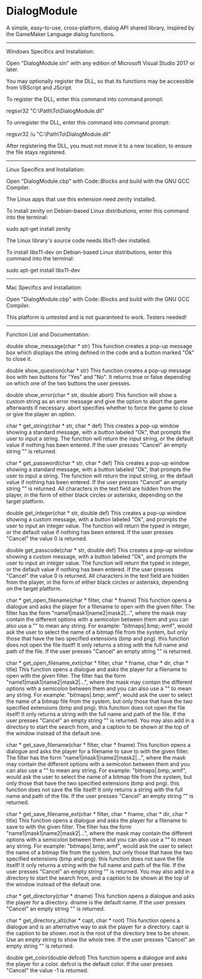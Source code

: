 # DialogModule
A simple, easy-to-use, cross-platform, dialog API shared library, inspired by the GameMaker Language dialog functions.

----------------------------------------------------------------------------------------------------------------------------

Windows Specifics and Installation:


Open "DialogModule.sln" with any edition of Microsoft Visual Studio 2017 or later.

You may optionally register the DLL, so that its functions may be accessible from VBScript and JScript.

To register the DLL, enter this command into command prompt:

regsvr32 "C:\Path\To\DialogModule.dll"

To unregister the DLL, enter this command into command prompt:

regsvr32 /u "C:\Path\To\DialogModule.dll"

After registering the DLL, you must not move it to a new location, to ensure the file stays registered.

----------------------------------------------------------------------------------------------------------------------------

Linux Specifics and Installation:


Open "DialogModule.cbp" with Code::Blocks and build with the GNU GCC Compiler.

The Linux apps that use this extension need zenity installed.

To install zenity on Debian-based Linux distributions, enter this command into the terminal:

sudo apt-get install zenity

The Linux library's source code needs libx11-dev installed.

To install libx11-dev on Debian-based Linux distributions, enter this command into the terminal:

sudo apt-get install libx11-dev

----------------------------------------------------------------------------------------------------------------------------

Mac Specifics and Installation:


Open "DialogModule.cbp" with Code::Blocks and build with the GNU GCC Compiler.

This platform is untested and is not guaranteed to work. Testers needed!

----------------------------------------------------------------------------------------------------------------------------

Function List and Documentation:


double show_message(char * str) This function creates a pop-up message box which displays the string defined in the code and a button marked "Ok" to close it.

double show_question(char * str) This function creates a pop-up message box with two buttons for "Yes" and "No". It returns true or false depending on which one of the two buttons the user presses.

double show_error(char * str, double abort) This function will show a custom string as an error message and give the option to abort the game afterwards if necessary. abort specifies whether to force the game to close or give the player an option.

char * get_string(char * str, char * def) This creates a pop-up window showing a standard message, with a button labeled "Ok", that prompts the user to input a string. The function will return the input string, or the default value if nothing has been entered. If the user presses "Cancel" an empty string "" is returned.

char * get_password(char * str, char * def) This creates a pop-up window showing a standard message, with a button labeled "Ok", that prompts the user to input a string. The function will return the input string, or the default value if nothing has been entered. If the user presses "Cancel" an empty string "" is returned. All characters in the text field are hidden from the player, in the form of either black circles or asterisks, depending on the target platform.

double get_integer(char * str, double def) This creates a pop-up window showing a custom message, with a button labeled "Ok", and prompts the user to input an integer value. The function will return the typed in integer, or the default value if nothing has been entered. If the user presses "Cancel" the value 0 is returned.

double get_passcode(char * str, double def) This creates a pop-up window showing a custom message, with a button labeled "Ok", and prompts the user to input an integer value. The function will return the typed in integer, or the default value if nothing has been entered. If the user presses "Cancel" the value 0 is returned. All characters in the text field are hidden from the player, in the form of either black circles or asterisks, depending on the target platform.

char * get_open_filename(char * filter, char * fname) This function opens a dialogue and asks the player for a filename to open with the given filter. The filter has the form "name1|mask1|name2|mask2|...", where the mask may contain the different options with a semicolon between them and you can also use a "" to mean any string. For example: "bitmaps|.bmp;.wmf", would ask the user to select the name of a bitmap file from the system, but only those that have the two specified extensions (bmp and png). this function does not open the file itself! It only returns a string with the full name and path of the file. If the user presses "Cancel" an empty string "" is returned.

char * get_open_filename_ext(char * filter, char * fname, char * dir, char * title) This function opens a dialogue and asks the player for a filename to open with the given filter. The filter has the form "name1|mask1|name2|mask2|...", where the mask may contain the different options with a semicolon between them and you can also use a "" to mean any string. For example: "bitmaps|.bmp;.wmf", would ask the user to select the name of a bitmap file from the system, but only those that have the two specified extensions (bmp and png). this function does not open the file itself! It only returns a string with the full name and path of the file. If the user presses "Cancel" an empty string "" is returned. You may also add in a directory to start the search from, and a caption to be shown at the top of the window instead of the default one.

char * get_save_filename(char * filter, char * fname) This function opens a dialogue and asks the player for a filename to save to with the given filter. The filter has the form "name1|mask1|name2|mask2|...", where the mask may contain the different options with a semicolon between them and you can also use a "" to mean any string. For example: "bitmaps|.bmp;.wmf", would ask the user to select the name of a bitmap file from the system, but only those that have the two specified extensions (bmp and png). this function does not save the file itself! It only returns a string with the full name and path of the file. If the user presses "Cancel" an empty string "" is returned.

char * get_save_filename_ext(char * filter, char * fname, char * dir, char * title) This function opens a dialogue and asks the player for a filename to save to with the given filter. The filter has the form "name1|mask1|name2|mask2|...", where the mask may contain the different options with a semicolon between them and you can also use a "" to mean any string. For example: "bitmaps|.bmp;.wmf", would ask the user to select the name of a bitmap file from the system, but only those that have the two specified extensions (bmp and png). this function does not save the file itself! It only returns a string with the full name and path of the file. If the user presses "Cancel" an empty string "" is returned. You may also add in a directory to start the search from, and a caption to be shown at the top of the window instead of the default one.

char * get_directory(char * dname) This function opens a dialogue and asks the player for a directory. dname is the default name. If the user presses "Cancel" an empty string "" is returned.

char * get_directory_alt(char * capt, char * root) This function opens a dialogue and is an alternative way to ask the player for a directory. capt is the caption to be shown. root is the root of the directory tree to be shown. Use an empty string to show the whole tree. If the user presses "Cancel" an empty string "" is returned.

double get_color(double defcol) This function opens a dialogue and asks the player for a color. defcol is the default color. If the user presses "Cancel" the value -1 is returned.
